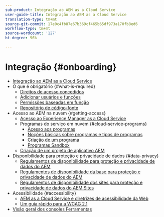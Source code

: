 ```yaml
---
sub-product: Integração ao AEM as a Cloud Service
user-guide-title: Integração ao AEM as a Cloud Service
translation-type: tm+mt
source-git-commit: 17e0c4fb87e67b369cf465b65df973a170fb8ed6
workflow-type: tm+mt
source-wordcount: '127'
ht-degree: 96%

---
```



# Integração {#onboarding}

+ [Integração ao AEM as a Cloud Service](/help/onboarding/home.md)
+ O que é obrigatório {#what-is-required}
   + [Direitos de acesso concedidos](what-is-required/access-rights-granted.md)
   + [Adicionar usuários e funções](what-is-required/add-users-roles.md)
   + [Permissões baseadas em função](what-is-required/role-based-permissions.md)
   + [Repositório de código-fonte](what-is-required/source-code-repository.md)
+ Acesso ao AEM na nuvem {#getting-access}
   + [Acesso ao Experience Manager as a Cloud Service](getting-access-to-aem-in-cloud/navigation.md)
   + Programas do serviço em nuvem {#cloud-service-programs}
      + [Acesso aos programas](getting-access-to-aem-in-cloud/first-time-login.md)
      + [Noções básicas sobre programas e tipos de programas](getting-access-to-aem-in-cloud/understand-program-types.md)
      + [Criação de um programa](getting-access-to-aem-in-cloud/creating-a-program.md)
      + [Programas Sandbox](getting-access-to-aem-in-cloud/sandbox-programs.md)
   + [Criação de um projeto de aplicativo AEM](getting-access-to-aem-in-cloud/creating-aem-application-project.md)
+ Disponibilidade para proteção e privacidade de dados {#data-privacy}
   + [Regulamentos de disponibilidade para proteção e privacidade de dados do AEM](data-privacy-and-protection-readiness/aem-readiness.md)
   + [Regulamentos de disponibilidade da base para proteção e privacidade de dados do AEM](data-privacy-and-protection-readiness/foundation-readiness.md)
   + [Regulamentos de disponibilidade dos sites para proteção e privacidade de dados do AEM Sites](data-privacy-and-protection-readiness/sites-readiness.md)
+ Acessibilidade {#accessibility}
   + [AEM as a Cloud Service e diretrizes de acessibilidade da Web](accessibility/web-accessibility.md)
   + [Um guia rápido para a WCAG 2.1](accessibility/quick-guide-wcag.md)
+ [Visão geral dos consoles Ferramentas](tools-consoles.md)
